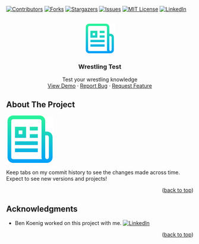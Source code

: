 <div id="top"></div>
<!--
*** Thanks for checking out the Best-README-Template. If you have a suggestion
*** that would make this better, please fork the repo and create a pull request
*** or simply open an issue with the tag "enhancement".
*** Don't forget to give the project a star!
*** Thanks again! Now go create something AMAZING! :D
-->



<!-- PROJECT SHIELDS -->
<!--
*** I'm using markdown "reference style" links for readability.
*** Reference links are enclosed in brackets [ ] instead of parentheses ( ).
*** See the bottom of this document for the declaration of the reference variables
*** for contributors-url, forks-url, etc. This is an optional, concise syntax you may use.
*** https://www.markdownguide.org/basic-syntax/#reference-style-links
-->
[![Contributors][contributors-shield]][contributors-url]
[![Forks][forks-shield]][forks-url]
[![Stargazers][stars-shield]][stars-url]
[![Issues][issues-shield]][issues-url]
[![MIT License][license-shield]][license-url]
[![LinkedIn][linkedin-shield]][linkedin-url]



<!-- PROJECT LOGO -->
<br />
<div align="center">
  <a href="https://atmention.github.io/code_test/">
    <img src="Assets/images/logo.png" alt="Logo" width="80" height="80">
  </a>

<h3 align="center">Wrestling Test</h3>

  <p align="center">
    Test your wrestling knowledge 
    <br />
    <a href="https://atmention.github.io/code_test/">View Demo</a>
    ·
    <a href="https://atmention.github.io/code_test/issues">Report Bug</a>
    ·
    <a href="https://atmention.github.io/code_test/issues">Request Feature</a>
  </p>
</div>



<!-- ABOUT THE PROJECT -->
## About The Project

[![Product Name Screen Shot][product-screenshot]](https://atmention.github.io/code_test/)

Keep tabs on my commit history to see the changes made across time.
Expect to see new versions and projects!

<p align="right">(<a href="#top">back to top</a>)</p>

<!-- ACKNOWLEDGMENTS -->
## Acknowledgments

* Ben Koenig worked on this project with me. [![LinkedIn][linkedin-shield]][linkedin-url-ben]

<p align="right">(<a href="#top">back to top</a>)</p>



<!-- MARKDOWN LINKS & IMAGES -->
<!-- https://www.markdownguide.org/basic-syntax/#reference-style-links -->
[contributors-shield]: https://img.shields.io/github/contributors/atmention/code_test.svg?style=for-the-badge
[contributors-url]: https://github.com/atmention/code_test/graphs/contributors
[forks-shield]: https://img.shields.io/github/forks/atmention/code_test.svg?style=for-the-badge
[forks-url]: https://github.com/atmention/code_test/network/members
[stars-shield]: https://img.shields.io/github/stars/atmention/code_test.svg?style=for-the-badge
[stars-url]: https://github.com/atmention/code_test/stargazers
[issues-shield]: https://img.shields.io/github/issues/atmention/code_test.svg?style=for-the-badge
[issues-url]: https://github.com/atmention/code_test/issues
[license-shield]: https://img.shields.io/github/license/atmention/code_test.svg?style=for-the-badge
[license-url]: https://github.com/atmention/code_test/blob/main/LICENSE
[linkedin-shield]: https://img.shields.io/badge/-LinkedIn-black.svg?style=for-the-badge&logo=linkedin&colorB=555
[linkedin-url]: https://www.linkedin.com/in/tim-carrier-9a2a9a22/
[linkedin-url-ben]: https://www.linkedin.com/in/bk09/
[product-screenshot]: assets/images/logo.png


